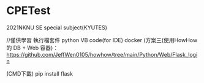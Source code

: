# CPETest
2021NKNU SE special subject(KYUTES)

//僅供學習
執行檔套件
python
VB code(for IDE)
docker (方案三(使用HowHow 的 DB + Web 容器)：
https://github.com/JeffWen0105/howhow/tree/main/Python/Web/Flask_login

(CMD下載)
pip install flask

